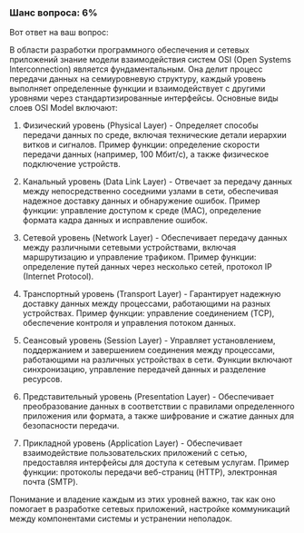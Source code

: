 ### Шанс вопроса: 6%

Вот ответ на ваш вопрос: 

В области разработки программного обеспечения и сетевых приложений знание модели взаимодействия систем OSI (Open Systems Interconnection) является фундаментальным. Она делит процесс передачи данных на семиуровневую структуру, каждый уровень выполняет определенные функции и взаимодействует с другими уровнями через стандартизированные интерфейсы. Основные виды слоев OSI Model включают:

1. Физический уровень (Physical Layer) - Определяет способы передачи данных по среде, включая технические детали иерархии витков и сигналов. Пример функции: определение скорости передачи данных (например, 100 Мбит/с), а также физическое подключение устройств.

2. Канальный уровень (Data Link Layer) - Отвечает за передачу данных между непосредственно соседними узлами в сети, обеспечивая надежное доставку данных и обнаружение ошибок. Пример функции: управление доступом к среде (MAC), определение формата кадра данных и исправление ошибок.

3. Сетевой уровень (Network Layer) - Обеспечивает передачу данных между различными сетевыми устройствами, включая маршрутизацию и управление трафиком. Пример функции: определение путей данных через несколько сетей, протокол IP (Internet Protocol).

4. Транспортный уровень (Transport Layer) - Гарантирует надежную доставку данных между процессами, работающими на разных устройствах. Пример функции: управление соединением (TCP), обеспечение контроля и управления потоком данных.

5. Сеансовый уровень (Session Layer) - Управляет установлением, поддержанием и завершением соединения между процессами, работающими на различных устройствах в сети. Функции включают синхронизацию, управление передачей данных и разделение ресурсов.

6. Представительный уровень (Presentation Layer) - Обеспечивает преобразование данных в соответствии с правилами определенного приложения или формата, а также шифрование и сжатие данных для безопасности передачи.

7. Прикладной уровень (Application Layer) - Обеспечивает взаимодействие пользовательских приложений с сетью, предоставляя интерфейсы для доступа к сетевым услугам. Пример функции: протоколы передачи веб-страниц (HTTP), электронная почта (SMTP).

Понимание и владение каждым из этих уровней важно, так как оно помогает в разработке сетевых приложений, настройке коммуникаций между компонентами системы и устранении неполадок.